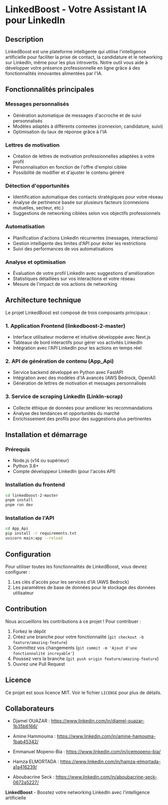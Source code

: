 


          
# LinkedBoost - Votre Assistant IA pour LinkedIn

##  Description

LinkedBoost est une plateforme intelligente qui utilise l'intelligence artificielle pour faciliter la prise de contact, la candidature et le networking sur LinkedIn, même pour les plus introvertis. Notre outil vous aide à développer votre présence professionnelle en ligne grâce à des fonctionnalités innovantes alimentées par l'IA.

##  Fonctionnalités principales

###  Messages personnalisés
- Génération automatique de messages d'accroche et de suivi personnalisés
- Modèles adaptés à différents contextes (connexion, candidature, suivi)
- Optimisation du taux de réponse grâce à l'IA

###  Lettres de motivation
- Création de lettres de motivation professionnelles adaptées à votre profil
- Personnalisation en fonction de l'offre d'emploi ciblée
- Possibilité de modifier et d'ajuster le contenu généré

###  Détection d'opportunités
- Identification automatique des contacts stratégiques pour votre réseau
- Analyse de pertinence basée sur plusieurs facteurs (connexions mutuelles, secteur, etc.)
- Suggestions de networking ciblées selon vos objectifs professionnels

###  Automatisation
- Planification d'actions LinkedIn récurrentes (messages, interactions)
- Gestion intelligente des limites d'API pour éviter les restrictions
- Suivi des performances de vos automatisations

###  Analyse et optimisation
- Évaluation de votre profil LinkedIn avec suggestions d'amélioration
- Statistiques détaillées sur vos interactions et votre réseau
- Mesure de l'impact de vos actions de networking

##  Architecture technique

Le projet LinkedBoost est composé de trois composants principaux :

### 1. Application Frontend (linkedboost-2-master)
- Interface utilisateur moderne et intuitive développée avec Next.js
- Tableaux de bord interactifs pour gérer vos activités LinkedIn
- Intégration avec l'API LinkedIn pour les actions en temps réel

### 2. API de génération de contenu (App_Api)
- Service backend développé en Python avec FastAPI
- Intégration avec des modèles d'IA avancés (AWS Bedrock, OpenAI)
- Génération de lettres de motivation et messages personnalisés

### 3. Service de scraping LinkedIn (LinkIn-scrap)
- Collecte éthique de données pour améliorer les recommandations
- Analyse des tendances et opportunités du marché
- Enrichissement des profils pour des suggestions plus pertinentes

##  Installation et démarrage

### Prérequis
- Node.js (v14 ou supérieur)
- Python 3.8+
- Compte développeur LinkedIn (pour l'accès API)

### Installation du frontend
```bash
cd linkedboost-2-master
pnpm install
pnpm run dev
```

### Installation de l'API
```bash
cd App_Api
pip install -r requirements.txt
uvicorn main:app --reload
```

##  Configuration

Pour utiliser toutes les fonctionnalités de LinkedBoost, vous devrez configurer :

1. Les clés d'accès pour les services d'IA (AWS Bedrock)
2. Les paramètres de base de données pour le stockage des données utilisateur

##  Contribution

Nous accueillons les contributions à ce projet ! Pour contribuer :

1. Forkez le dépôt
2. Créez une branche pour votre fonctionnalité (`git checkout -b feature/amazing-feature`)
3. Committez vos changements (`git commit -m 'Ajout d'une fonctionnalité incroyable'`)
4. Poussez vers la branche (`git push origin feature/amazing-feature`)
5. Ouvrez une Pull Request

##  Licence

Ce projet est sous licence MIT. Voir le fichier `LICENSE` pour plus de détails.

##  Collaborateurs

- Djamel OUAZAR : https://www.linkedin.com/in/djamel-ouazar-1b35b6166/

- Amine Hammouma : https://www.linkedin.com/in/amine-hamouma-1bab45342/

- Emmanuel Mopeno-Bia : https://www.linkedin.com/in/jcemopeno-bia/

- Hamza ELMORTADA : https://www.linkedin.com/in/hamza-elmortada-a1a416239/

- Aboubacrine Seck : https://www.linkedin.com/in/aboubacrine-seck-0672a5227/ 

 **LinkedBoost** - Boostez votre networking LinkedIn avec l'intelligence artificielle
